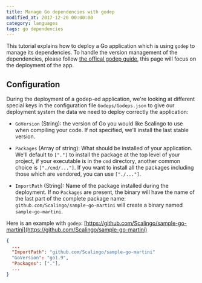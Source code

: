 ```yaml
---
title: Manage Go dependencies with godep
modified_at: 2017-12-20 00:00:00
category: languages
tags: go dependencies
---
```


This tutorial explains how to deploy a Go application which is using `godep`
to manage its dependencies. To handle the version management of the
dependencies, please follow [the offical godep
guide](https://github.com/tools/godep), this page will focus on the
deployment of the app.

## Configuration

During the deployment of a godep-ed application, we're looking at different special
keys in the configuration file `Godeps/Godeps.json` to give our deployment system the
data we need to deploy correctly the application:

* `GoVersion` (String): the version of Go you would like Scalingo to use when
  compiling your code. If not specified, we'll install the last stable version.

* `Packages` (Array of string): What should be installed of your application.
  We'll default to `["."]` to install the package at the top level of your
  project, if your executable is in the `cmd` directory, another common choice is
  `["./cmd/..."]`. If you want to install all the packages including those which
  are vendored, you can use `["./..."]`.

* `ImportPath` (String): Name of the package installed during the deployment.
  If no `Packages` are present, the binary will have the name of the last part of
  the complete package name: `github.com/Scalingo/sample-go-martini` will create
  a binary named `sample-go-martini`.

Here is an example with `godep`: [https://github.com/Scalingo/sample-go-martini](https://github.com/Scalingo/sample-go-martini)

```json
{
  ...
  "ImportPath": "github.com/Scalingo/sample-go-martini"
  "GoVersion": "go1.9",
  "Packages": ["."],
  ...
}
```
